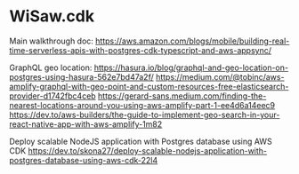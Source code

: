 # WiSaw.cdk

Main walkthrough doc:
https://aws.amazon.com/blogs/mobile/building-real-time-serverless-apis-with-postgres-cdk-typescript-and-aws-appsync/


GraphQL geo location:
https://hasura.io/blog/graphql-and-geo-location-on-postgres-using-hasura-562e7bd47a2f/
https://medium.com/@tobinc/aws-amplify-graphql-with-geo-point-and-custom-resources-free-elasticsearch-provider-d1742fbc4ceb
https://gerard-sans.medium.com/finding-the-nearest-locations-around-you-using-aws-amplify-part-1-ee4d6a14eec9
https://dev.to/aws-builders/the-guide-to-implement-geo-search-in-your-react-native-app-with-aws-amplify-1m82


Deploy scalable NodeJS application with Postgres database using AWS CDK
https://dev.to/skona27/deploy-scalable-nodejs-application-with-postgres-database-using-aws-cdk-22l4
